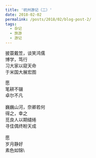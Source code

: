 ```yaml
---
title: '杭州游记（二）'
date: 2018-02-02
permalink: /posts/2018/02/blog-post-2/
tags:
  - 杂记
  - 旅游
  - 游记
---
```


披蓑戴笠，谈笑鸿儒\
博学，笃行\
习大家以窥天命\
于米国大展宏图

愿\
笔耕不辍\
卓尔不凡\
\
巍巍山河，奈卿若何\
得之，幸之\
觅良人以期缱绻\
寻佳偶终盼天成\
\
愿\
岁月静好\
素色如锦\
